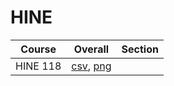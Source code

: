 # HINE

| Course | Overall | Section |
| ------ | ------- | ------- |
| HINE 118 | [csv](https://github.com/UCSD-Historical-Enrollment-Data/2024Spring/blob/main/overall/HINE%20118.csv), [png](https://raw.githubusercontent.com/UCSD-Historical-Enrollment-Data/2024Spring/main/plot_overall/HINE%20118.png) |  |

